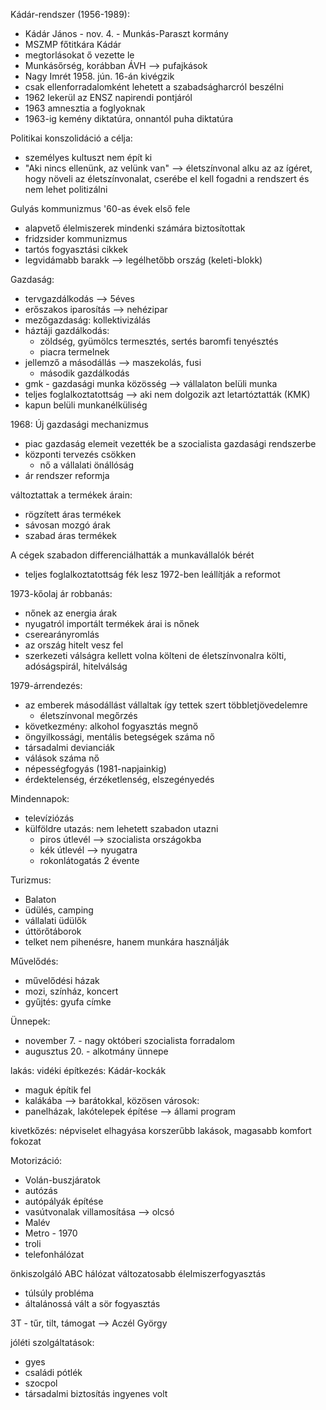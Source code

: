 
Kádár-rendszer (1956-1989):
- Kádár János - nov. 4. - Munkás-Paraszt kormány
- MSZMP főtitkára Kádár
- megtorlásokat ő vezette le
- Munkásőrség, korábban ÁVH --> pufajkások
- Nagy Imrét 1958. jún. 16-án kivégzik
- csak ellenforradalomként lehetett a szabadságharcról beszélni
- 1962 lekerül az ENSZ napirendi pontjáról
- 1963 amnesztia a foglyoknak
- 1963-ig kemény diktatúra, onnantól puha diktatúra

Politikai konszolidáció a célja:
- személyes kultuszt nem épít ki
- "Aki nincs ellenünk, az velünk van"
--> életszínvonal alku az az ígéret, hogy növeli az életszínvonalat, cserébe el kell fogadni a rendszert és nem lehet politizálni

Gulyás kommunizmus '60-as évek első fele
- alapvető élelmiszerek mindenki számára biztosítottak
- fridzsider kommunizmus
- tartós fogyasztási cikkek
- legvidámabb barakk --> legélhetőbb ország (keleti-blokk)

Gazdaság:
- tervgazdálkodás --> 5éves
- erőszakos iparosítás --> nehézipar
- mezőgazdaság: kollektivizálás
- háztáji gazdálkodás:
	- zöldség, gyümölcs termesztés, sertés baromfi tenyésztés
	- piacra termelnek
- jellemző a másodállás --> maszekolás, fusi
	- második gazdálkodás
- gmk - gazdasági munka közösség --> vállalaton belüli munka
- teljes foglalkoztatottság --> aki nem dolgozik azt letartóztatták (KMK)
- kapun belüli munkanélküliség

1968: Új gazdasági mechanizmus
- piac gazdaság elemeit vezették be a szocialista gazdasági rendszerbe
- központi tervezés csökken
	- nő a vállalati önállóság
 - ár rendszer reformja

változtattak a termékek árain:
- rögzített áras termékek
- sávosan mozgó árak
- szabad áras termékek

A cégek szabadon differenciálhatták a munkavállalók bérét
- teljes foglalkoztatottság fék lesz
1972-ben leállítják a reformot

1973-kőolaj ár robbanás:
- nőnek az energia árak
- nyugatról importált termékek árai is nőnek
- cserearányromlás
- az ország hitelt vesz fel
- szerkezeti válságra kellett volna költeni de életszínvonalra költi, adóságspirál, hitelválság

1979-árrendezés:
- az emberek másodállást vállaltak így tettek szert többletjövedelemre
	- életszínvonal megőrzés
- következmény: alkohol fogyasztás megnő
- öngyilkossági, mentális betegségek száma nő
- társadalmi devianciák
- válások száma nő
- népességfogyás (1981-napjainkig)
- érdektelenség, érzéketlenség, elszegényedés

Mindennapok:
- televíziózás
- külföldre utazás: nem lehetett szabadon utazni
	- piros útlevél --> szocialista országokba
	- kék útlevél --> nyugatra
	- rokonlátogatás 2 évente

Turizmus:
- Balaton
- üdülés, camping
- vállalati üdülők
- úttörőtáborok
- telket nem pihenésre, hanem munkára használják

Művelődés: 
- művelődési házak
- mozi, színház, koncert
- gyűjtés: gyufa címke

Ünnepek:
- november 7. - nagy októberi szocialista forradalom
- augusztus 20. - alkotmány ünnepe

lakás: vidéki építkezés: Kádár-kockák
- maguk építik fel
- kalákába --> barátokkal, közösen
városok:
- panelházak, lakótelepek építése --> állami program

kivetkőzés: népviselet elhagyása
korszerűbb lakások, magasabb komfort fokozat

Motorizáció: 
- Volán-buszjáratok
- autózás
- autópályák építése
- vasútvonalak villamosítása --> olcsó
- Malév
- Metro - 1970
- troli
- telefonhálózat

önkiszolgáló ABC hálózat
változatosabb élelmiszerfogyasztás
- túlsúly probléma
- általánossá vált a sör fogyasztás

3T - tűr, tilt, támogat --> Aczél György

jóléti szolgáltatások:
- gyes
- családi pótlék
- szocpol
- társadalmi biztosítás ingyenes volt
